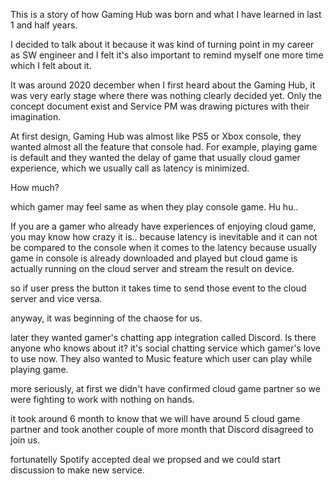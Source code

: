 This is a story of how Gaming Hub was born and what I have learned in last 1 and half years.

I decided to talk about it because it was kind of turning point in my career as SW engineer 
and I felt it's also important to remind myself one more time which I felt about it.

It was around 2020 december when I first heard about the Gaming Hub, it was very early stage where there was nothing clearly decided yet.
Only the concept document exist and Service PM was drawing pictures with their imagination.

At first design, Gaming Hub was almost like PS5 or Xbox console, they wanted almost all the feature that console had.
For example, playing game is default and they wanted the delay of game that usually cloud gamer experience, which we usually call as latency is minimized.

How much?

which gamer may feel same as when they play console game. Hu hu..

If you are a gamer who already have experiences of enjoying cloud game, you may know how crazy it is.. because latency is
inevitable and it can not be compared to the console when it comes to the latency because usually game in console is already downloaded and played 
but cloud game is actually running on the cloud server and stream the result on device. 

so if user press the button it takes time to send those event to the cloud server and vice versa.

anyway, it was beginning of the chaose for us.

later they wanted gamer's chatting app integration called Discord. Is there anyone who knows about it? it's social chatting service which gamer's love to use now.
They also wanted to Music feature which user can play while playing game.

more seriously, at first we didn't have confirmed cloud game partner so we were fighting to work with nothing on hands.

it took around 6 month to know that we will have around 5 cloud game partner and took another couple of more month that Discord disagreed to join us.

fortunatelly Spotify accepted deal we propsed and we could start discussion to make new service.

